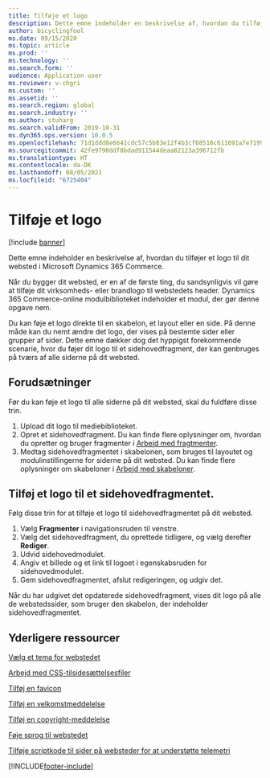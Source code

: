 ```yaml
---
title: Tilføje et logo
description: Dette emne indeholder en beskrivelse af, hvordan du tilføjer et logo til dit websted i Microsoft Dynamics 365 Commerce.
author: bicyclingfool
ms.date: 09/15/2020
ms.topic: article
ms.prod: ''
ms.technology: ''
ms.search.form: ''
audience: Application user
ms.reviewer: v-chgri
ms.custom: ''
ms.assetid: ''
ms.search.region: global
ms.search.industry: ''
ms.author: stuharg
ms.search.validFrom: 2019-10-31
ms.dyn365.ops.version: 10.0.5
ms.openlocfilehash: 71d1ddd8e6641cdc57c5b83e12f4b3cf68516c611691a7e7199d5b633bdf17d7
ms.sourcegitcommit: 42fe9790ddf0bdad911544deaa82123a396712fb
ms.translationtype: HT
ms.contentlocale: da-DK
ms.lasthandoff: 08/05/2021
ms.locfileid: "6725404"
---
```

# <a name="add-a-logo"></a>Tilføje et logo

[!include [banner](includes/banner.md)]

Dette emne indeholder en beskrivelse af, hvordan du tilføjer et logo til dit websted i Microsoft Dynamics 365 Commerce.

Når du bygger dit websted, er en af de første ting, du sandsynligvis vil gøre at tilføje dit virksomheds- eller brandlogo til webstedets header. Dynamics 365 Commerce-online modulbiblioteket indeholder et modul, der gør denne opgave nem.

Du kan føje et logo direkte til en skabelon, et layout eller en side. På denne måde kan du nemt ændre det logo, der vises på bestemte sider eller grupper af sider. Dette emne dækker dog det hyppigst forekommende scenarie, hvor du føjer dit logo til et sidehovedfragment, der kan genbruges på tværs af alle siderne på dit websted.

## <a name="prerequisites"></a>Forudsætninger

Før du kan føje et logo til alle siderne på dit websted, skal du fuldføre disse trin.

1. Upload dit logo til mediebiblioteket.
1. Opret et sidehovedfragment. Du kan finde flere oplysninger om, hvordan du opretter og bruger fragmenter i [Arbejd med fragtmenter](work-with-fragments.md).
1. Medtag sidehovedfragmentet i skabelonen, som bruges til layoutet og modulinstillingerne for siderne på dit websted. Du kan finde flere oplysninger om skabeloner i [Arbejd med skabeloner](work-with-templates.md).

## <a name="add-a-logo-to-a-header-fragment"></a>Tilføj et logo til et sidehovedfragmentet.

Følg disse trin for at tilføje et logo til sidehovedfragmentet på dit websted.

1. Vælg **Fragmenter** i navigationsruden til venstre.
1. Vælg det sidehovedfragment, du oprettede tidligere, og vælg derefter **Rediger**.
1. Udvid sidehovedmodulet.
1. Angiv et billede og et link til logoet i egenskabsruden for sidehovedmodulet. 
1. Gem sidehovedfragmentet, afslut redigeringen, og udgiv det.

Når du har udgivet det opdaterede sidehovedfragment, vises dit logo på alle de webstedssider, som bruger den skabelon, der indeholder sidehovedfragmentet.

## <a name="additional-resources"></a>Yderligere ressourcer

[Vælg et tema for webstedet](select-site-theme.md)

[Arbejd med CSS-tilsidesættelsesfiler](css-override-files.md)

[Tilføj en favicon](add-favicon.md)

[Tilføj en velkomstmeddelelse](add-welcome-message.md)

[Tilføj en copyright-meddelelse](add-copyright-notice.md)

[Føje sprog til webstedet](add-languages-to-site.md)

[Tilføje scriptkode til sider på websteder for at understøtte telemetri](add-telemetry.md)



[!INCLUDE[footer-include](../includes/footer-banner.md)]
